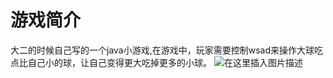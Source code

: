 # 游戏简介
大二的时候自己写的一个java小游戏,在游戏中，玩家需要控制wsad来操作大球吃点比自己小的球，让自己变得更大吃掉更多的小球。
![在这里插入图片描述](https://img-blog.csdnimg.cn/20190302215730200.png?x-oss-process=image/watermark,type_ZmFuZ3poZW5naGVpdGk,shadow_10,text_aHR0cHM6Ly9ibG9nLmNzZG4ubmV0L3FxXzQwMzUxNDc4,size_16,color_FFFFFF,t_70)
